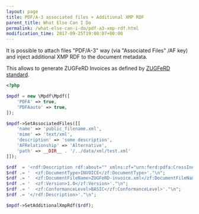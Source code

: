 ```yaml
---
layout: page
title: PDF/A-3 associated files + Additional XMP RDF
parent_title: What Else Can I Do
permalink: /what-else-can-i-do/pdf-a3-xmp-rdf.html
modification_time: 2017-09-25T19:00:07+00:00
---
```


It is possible to attach files "PDF/A-3" way (via "Associated Files" /AF key)
and inject additional XMP RDF to the document metadata.

This allows to generate ZUGFeRD Invoices as defined by [ZUGFeRD standard][1].

```php
<?php

$mpdf = new \Mpdf\Mpdf([
	'PDFA' => true,
	'PDFAauto' => true,
]);

$mpdf->SetAssociatedFiles([[
	'name' => 'public_filename.xml',
	'mime' => 'text/xml',
	'description' => 'some description',
	'AFRelationship' => 'Alternative',
	'path' => __DIR__ . '/../data/xml/test.xml'
]]);

$rdf  = '<rdf:Description rdf:about="" xmlns:zf="urn:ferd:pdfa:CrossIndustryDocument:invoice:1p0#">'."\n";
$rdf .= '  <zf:DocumentType>INVOICE</zf:DocumentType>'."\n";
$rdf .= '  <zf:DocumentFileName>ZUGFeRD-invoice.xml</zf:DocumentFileName>'."\n";
$rdf .= '  <zf:Version>1.0</zf:Version>'."\n";
$rdf .= '  <zf:ConformanceLevel>BASIC</zf:ConformanceLevel>'."\n";
$rdf .= '</rdf:Description>'."\n";

$mpdf->SetAdditionalXmpRdf($rdf);
```

[1]: http://www.ferd-net.de/zugferd/specification/index.html
